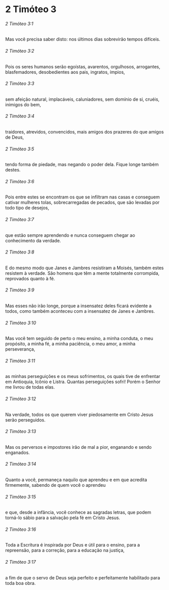 # 2 Timóteo 3

###### 2 Timóteo 3:1

Mas você precisa saber disto: nos últimos dias sobrevirão tempos difíceis.

###### 2 Timóteo 3:2

Pois os seres humanos serão egoístas, avarentos, orgulhosos, arrogantes, blasfemadores, desobedientes aos pais, ingratos, ímpios,

###### 2 Timóteo 3:3

sem afeição natural, implacáveis, caluniadores, sem domínio de si, cruéis, inimigos do bem,

###### 2 Timóteo 3:4

traidores, atrevidos, convencidos, mais amigos dos prazeres do que amigos de Deus,

###### 2 Timóteo 3:5

tendo forma de piedade, mas negando o poder dela. Fique longe também destes.

###### 2 Timóteo 3:6

Pois entre estes se encontram os que se infiltram nas casas e conseguem cativar mulheres tolas, sobrecarregadas de pecados, que são levadas por todo tipo de desejos,

###### 2 Timóteo 3:7

que estão sempre aprendendo e nunca conseguem chegar ao conhecimento da verdade.

###### 2 Timóteo 3:8

E do mesmo modo que Janes e Jambres resistiram a Moisés, também estes resistem à verdade. São homens que têm a mente totalmente corrompida, reprovados quanto à fé.

###### 2 Timóteo 3:9

Mas esses não irão longe, porque a insensatez deles ficará evidente a todos, como também aconteceu com a insensatez de Janes e Jambres.

###### 2 Timóteo 3:10

Mas você tem seguido de perto o meu ensino, a minha conduta, o meu propósito, a minha fé, a minha paciência, o meu amor, a minha perseverança,

###### 2 Timóteo 3:11

as minhas perseguições e os meus sofrimentos, os quais tive de enfrentar em Antioquia, Icônio e Listra. Quantas perseguições sofri! Porém o Senhor me livrou de todas elas.

###### 2 Timóteo 3:12

Na verdade, todos os que querem viver piedosamente em Cristo Jesus serão perseguidos.

###### 2 Timóteo 3:13

Mas os perversos e impostores irão de mal a pior, enganando e sendo enganados.

###### 2 Timóteo 3:14

Quanto a você, permaneça naquilo que aprendeu e em que acredita firmemente, sabendo de quem você o aprendeu

###### 2 Timóteo 3:15

e que, desde a infância, você conhece as sagradas letras, que podem torná-lo sábio para a salvação pela fé em Cristo Jesus.

###### 2 Timóteo 3:16

Toda a Escritura é inspirada por Deus e útil para o ensino, para a repreensão, para a correção, para a educação na justiça,

###### 2 Timóteo 3:17

a fim de que o servo de Deus seja perfeito e perfeitamente habilitado para toda boa obra.

